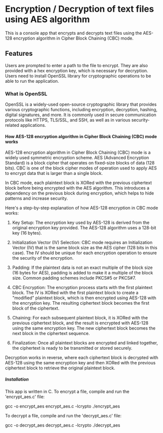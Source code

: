 # Encryption / Decryption of text files using AES algorithm

This is a console app that encrypts and decrypts text files using the AES-128 encryption algorithm in Cipher Block Chaining (CBC) mode.

## Features

Users are prompted to enter a path to the file to encrypt. They are also provided with a hex encryption key, which is necessary for decryption.
Users need to install OpenSSL library for cryptographic operations to be able to run the application.

### What is OpenSSL

OpenSSL is a widely-used open-source cryptographic library that provides various cryptographic functions, including encryption, decryption, hashing, digital signatures, and more. It is commonly used in secure communication protocols like HTTPS, TLS/SSL, and SSH, as well as in various security-related applications.

#### How AES-128 encryption algorithm in Cipher Block Chaining (CBC) mode works

AES-128 encryption algorithm in Cipher Block Chaining (CBC) mode is a widely used symmetric encryption scheme. AES (Advanced Encryption Standard) is a block cipher that operates on fixed-size blocks of data (128 bits). CBC is one of the block cipher modes of operation used to apply AES to encrypt data that is larger than a single block.

In CBC mode, each plaintext block is XORed with the previous ciphertext block before being encrypted with the AES algorithm. This introduces a dependency on the previous block during encryption, which helps to hide patterns and increase security.

Here's a step-by-step explanation of how AES-128 encryption in CBC mode works:

1. Key Setup: The encryption key used by AES-128 is derived from the original encryption key provided. The AES-128 algorithm uses a 128-bit key (16 bytes).

2. Initialization Vector (IV) Selection: CBC mode requires an Initialization Vector (IV) that is the same block size as the AES cipher (128 bits in this case). The IV should be unique for each encryption operation to ensure the security of the encryption.

3. Padding: If the plaintext data is not an exact multiple of the block size (16 bytes for AES), padding is added to make it a multiple of the block size. Common padding schemes include PKCS#5 or PKCS#7.

4. CBC Encryption: The encryption process starts with the first plaintext block. The IV is XORed with the first plaintext block to create a "modified" plaintext block, which is then encrypted using AES-128 with the encryption key. The resulting ciphertext block becomes the first block of the ciphertext.

5. Chaining: For each subsequent plaintext block, it is XORed with the previous ciphertext block, and the result is encrypted with AES-128 using the same encryption key. The new ciphertext block becomes the next block in the ciphertext sequence.

6. Finalization: Once all plaintext blocks are encrypted and linked together, the ciphertext is ready to be transmitted or stored securely.

Decryption works in reverse, where each ciphertext block is decrypted with AES-128 using the same encryption key and then XORed with the previous ciphertext block to retrieve the original plaintext block.

##### Installation

This app is written in C. To encrypt a file, compile and run the 'encrypt_aes.c' file:

gcc -o encrypt_aes encrypt_aes.c -lcrypto
./encrypt_aes

To decrypt a file, compile and run the 'decrypt_aes.c' file:

gcc -o decrypt_aes decrypt_aes.c -lcrypto
./decrypt_aes
